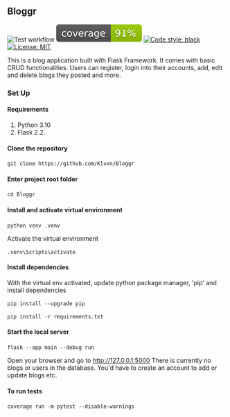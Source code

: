 ## Bloggr

![Test workflow](https://github.com/klvxn/Bloggr/actions/workflows/workflow.yml/badge.svg)
![Coverage ](/coverage.svg)
[![Code style: black](https://img.shields.io/badge/code%20style-black-000000.svg)](https://github.com/psf/black)
[![License: MIT](https://img.shields.io/badge/License-MIT-yellow.svg)](https://opensource.org/licenses/MIT)

This is a blog application built with Flask Framework.
It comes with basic CRUD functionalities.
Users can register, login into their accounts, add, edit and delete blogs they posted and more.

### Set Up
#### Requirements
1. Python 3.10
2. Flask 2.2.

#### Clone the repository
```
git clone https://github.com/Klvxn/Bloggr
```

#### Enter project root folder
```
cd Bloggr
```
#### Install and activate virtual environment
```
python venv .venv
```
Activate the virtual environment
```
.venv\Scripts\activate
```

#### Install dependencies
With the virtual env activated, update python package manager, 'pip' and install dependencies
```
pip install --upgrade pip
```
```
pip install -r requirements.txt
```

#### Start the local server
```
flask --app main --debug run
```

Open your browser and go to http://127.0.0.1:5000
There is currently no blogs or users in the database. You'd have to create an account to add or update blogs etc.

#### To run tests
```
coverage run -m pytest --disable-warnings
```
